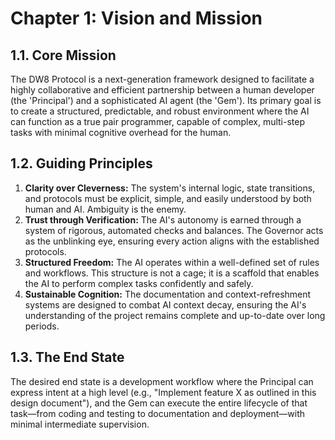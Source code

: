 # Chapter 1: Vision and Mission

## 1.1. Core Mission

The DW8 Protocol is a next-generation framework designed to facilitate a highly collaborative and efficient partnership between a human developer (the 'Principal') and a sophisticated AI agent (the 'Gem'). Its primary goal is to create a structured, predictable, and robust environment where the AI can function as a true pair programmer, capable of complex, multi-step tasks with minimal cognitive overhead for the human.

## 1.2. Guiding Principles

1.  **Clarity over Cleverness:** The system's internal logic, state transitions, and protocols must be explicit, simple, and easily understood by both human and AI. Ambiguity is the enemy.
2.  **Trust through Verification:** The AI's autonomy is earned through a system of rigorous, automated checks and balances. The Governor acts as the unblinking eye, ensuring every action aligns with the established protocols.
3.  **Structured Freedom:** The AI operates within a well-defined set of rules and workflows. This structure is not a cage; it is a scaffold that enables the AI to perform complex tasks confidently and safely.
4.  **Sustainable Cognition:** The documentation and context-refreshment systems are designed to combat AI context decay, ensuring the AI's understanding of the project remains complete and up-to-date over long periods.

## 1.3. The End State

The desired end state is a development workflow where the Principal can express intent at a high level (e.g., "Implement feature X as outlined in this design document"), and the Gem can execute the entire lifecycle of that task—from coding and testing to documentation and deployment—with minimal intermediate supervision.
